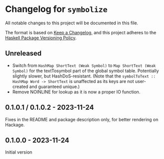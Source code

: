 # Changelog for `symbolize`

All notable changes to this project will be documented in this file.

The format is based on [Keep a Changelog](https://keepachangelog.com/en/1.0.0/),
and this project adheres to the
[Haskell Package Versioning Policy](https://pvp.haskell.org/).

## Unreleased

- Switch from `HashMap ShortText (Weak Symbol)` to `Map ShortText (Weak Symbol)` for the textTosymbol part of the global symbol table. Potentially slightly slower, but HashDoS-resistant. 
 (Note that the `symbolToText :: HashMap Word -> ShortText` is unaffected as its keys are not user-created and guaranteed unique.)
- Remove NOINLINE for lookup as it is now a proper IO function.

## 0.1.0.1 / 0.1.0.2 - 2023-11-24
Fixes in the README and package description only, for better rendering on Hackage.

## 0.1.0.0 - 2023-11-24
Initial version
